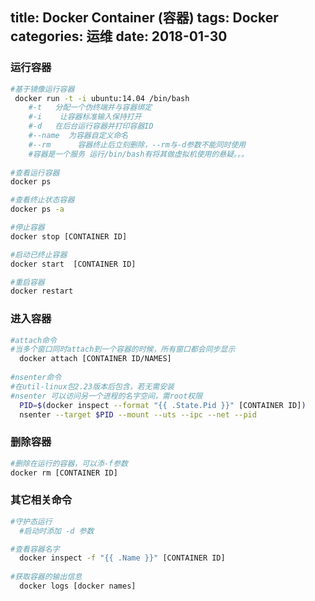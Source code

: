 title: Docker Container (容器)
tags: Docker
categories: 运维
date: 2018-01-30
---

### 运行容器
```bash
#基于镜像运行容器
 docker run -t -i ubuntu:14.04 /bin/bash
    #-t   分配一个伪终端并与容器绑定  
    #-i    让容器标准输入保持打开
    #-d   在后台运行容器并打印容器ID
    #--name  为容器自定义命名
    #--rm      容器终止后立刻删除，--rm与-d参数不能同时使用
    #容器是一个服务 运行/bin/bash有将其做虚拟机使用的悬疑。。。 
 
#查看运行容器
docker ps

#查看终止状态容器
docker ps -a

#停止容器
docker stop [CONTAINER ID]

#启动已终止容器
docker start  [CONTAINER ID]

#重启容器
docker restart
```
<!-- more -->

### 进入容器
```bash
#attach命令
#当多个窗口同时attach到一个容器的时候，所有窗口都会同步显示
  docker attach [CONTAINER ID/NAMES]
  
#nsenter命令
#在util-linux包2.23版本后包含，若无需安装
#nsenter 可以访问另一个进程的名字空间，需root权限
  PID=$(docker inspect --format "{{ .State.Pid }}" [CONTAINER ID])
  nsenter --target $PID --mount --uts --ipc --net --pid
```

### 删除容器
```bash
#删除在运行的容器，可以添-f参数
docker rm [CONTAINER ID]
```

### 其它相关命令
```bash
#守护态运行
  #启动时添加 -d 参数

#查看容器名字
  docker inspect -f "{{ .Name }}" [CONTAINER ID]
  
#获取容器的输出信息
  docker logs [docker names]
  
```